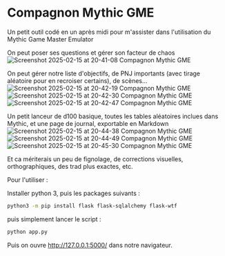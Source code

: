 # Compagnon Mythic GME

Un petit outil codé en un après midi pour m'assister dans l'utilisation du Mythic Game Master Emulator

On peut poser ses questions et gérer son facteur de chaos
![Screenshot 2025-02-15 at 20-41-08 Compagnon Mythic GME](https://github.com/user-attachments/assets/2fa2c950-9fa5-45f8-9720-0850698f4e89)

On peut gérer notre liste d'objectifs, de PNJ importants (avec tirage aléatoire pour en recroiser certains), de scènes...
![Screenshot 2025-02-15 at 20-42-19 Compagnon Mythic GME](https://github.com/user-attachments/assets/deee6689-1e19-4135-99dc-c77afe4c46a8)![Screenshot 2025-02-15 at 20-42-30 Compagnon Mythic GME](https://github.com/user-attachments/assets/fa122779-0f68-4fcd-bf98-5051bfb231a5)![Screenshot 2025-02-15 at 20-42-47 Compagnon Mythic GME](https://github.com/user-attachments/assets/0170eac5-aaa7-41c2-9fab-57a4d5b4cf96)

Un petit lanceur de d100 basique, toutes les tables aléatoires inclues dans Mythic, et une page de journal, exportable en Markdown
![Screenshot 2025-02-15 at 20-44-38 Compagnon Mythic GME](https://github.com/user-attachments/assets/3e640bdb-4cf1-4985-a61e-cb3f229a5f0d)![Screenshot 2025-02-15 at 20-44-49 Compagnon Mythic GME](https://github.com/user-attachments/assets/513e7102-9a46-4e12-ad70-a13cc5b8ce84)![Screenshot 2025-02-15 at 20-45-30 Compagnon Mythic GME](https://github.com/user-attachments/assets/5527e657-eb8a-4cf9-94e0-131de754910a)

Et ca mériterais un peu de fignolage, de corrections visuelles, orthographiques, des trad plus exactes, etc.

Pour l'utiliser :

Installer python 3, puis les packages suivants :
```bash
python3 -m pip install flask flask-sqlalchemy flask-wtf
```
puis simplement lancer le script :
```bash
python app.py
```
Puis on ouvre http://127.0.0.1:5000/ dans notre navigateur.
